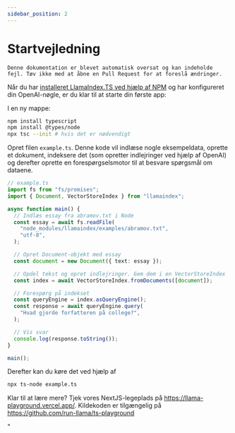 ```yaml
---
sidebar_position: 2
---
```


# Startvejledning

`Denne dokumentation er blevet automatisk oversat og kan indeholde fejl. Tøv ikke med at åbne en Pull Request for at foreslå ændringer.`

Når du har [installeret LlamaIndex.TS ved hjælp af NPM](installation) og har konfigureret din OpenAI-nøgle, er du klar til at starte din første app:

I en ny mappe:

```bash npm2yarn
npm install typescript
npm install @types/node
npx tsc --init # hvis det er nødvendigt
```

Opret filen `example.ts`. Denne kode vil indlæse nogle eksempeldata, oprette et dokument, indeksere det (som opretter indlejringer ved hjælp af OpenAI) og derefter oprette en forespørgselsmotor til at besvare spørgsmål om dataene.

```ts
// example.ts
import fs from "fs/promises";
import { Document, VectorStoreIndex } from "llamaindex";

async function main() {
  // Indlæs essay fra abramov.txt i Node
  const essay = await fs.readFile(
    "node_modules/llamaindex/examples/abramov.txt",
    "utf-8",
  );

  // Opret Document-objekt med essay
  const document = new Document({ text: essay });

  // Opdel tekst og opret indlejringer. Gem dem i en VectorStoreIndex
  const index = await VectorStoreIndex.fromDocuments([document]);

  // Forespørg på indekset
  const queryEngine = index.asQueryEngine();
  const response = await queryEngine.query(
    "Hvad gjorde forfatteren på college?",
  );

  // Vis svar
  console.log(response.toString());
}

main();
```

Derefter kan du køre det ved hjælp af

```bash
npx ts-node example.ts
```

Klar til at lære mere? Tjek vores NextJS-legeplads på https://llama-playground.vercel.app/. Kildekoden er tilgængelig på https://github.com/run-llama/ts-playground

"
